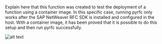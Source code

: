 Explain here that this function was created to test the deployment of a function using a container image.
In this specific case, running pyrfc only works after the SAP NetWeaver RFC SDK is installed and configured in the host. With a container image, it has been proved that it is possible to do this setup and then run pyrfc successfully.

![alt text](image0.png)
